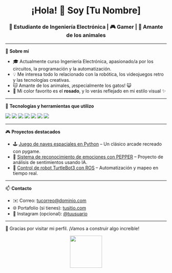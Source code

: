 <h1 align="center">¡Hola! 👋 Soy [Tu Nombre]</h1>
<h3 align="center">📡 Estudiante de Ingeniería Electrónica | 🎮 Gamer | 🐾 Amante de los animales</h3>

---

🌸 **Sobre mí**

- 🎓 Actualmente curso Ingeniería Electrónica, apasionado/a por los circuitos, la programación y la automatización.
- 💡 Me interesa todo lo relacionado con la robótica, los videojuegos retro y las tecnologías creativas.
- 🐱 Amante de los animales, ¡especialmente los gatos! 😺
- 🎨 Mi color favorito es el **rosado**, y lo verás reflejado en mi estilo visual ✨

---

🔧 **Tecnologías y herramientas que utilizo**

<p align="left">
  <img src="https://img.shields.io/badge/-Python-333333?style=flat&logo=python&logoColor=FFD43B" />
  <img src="https://img.shields.io/badge/-C/C++-333333?style=flat&logo=cplusplus&logoColor=00599C" />
  <img src="https://img.shields.io/badge/-Arduino-333333?style=flat&logo=arduino&logoColor=00979D" />
  <img src="https://img.shields.io/badge/-MATLAB-333333?style=flat&logo=mathworks&logoColor=orange" />
  <img src="https://img.shields.io/badge/-Docker-333333?style=flat&logo=docker&logoColor=2496ED" />
  <img src="https://img.shields.io/badge/-Git-333333?style=flat&logo=git&logoColor=F05032" />
  <img src="https://img.shields.io/badge/-Linux-333333?style=flat&logo=linux&logoColor=FCC624" />
</p>

---

🎮 **Proyectos destacados**

- 🕹️ [Juego de naves espaciales en Python](https://github.com/tuusuario/juego_naves) – Un clásico arcade recreado con pygame.
- 🧠 [Sistema de reconocimiento de emociones con PEPPER](https://github.com/tuusuario/pepper_emociones) – Proyecto de análisis de sentimientos usando IA.
- 🐢 [Control de robot TurtleBot3 con ROS](https://github.com/tuusuario/turtlebot3-ros-proyecto) – Automatización y mapeo en tiempo real.

---

📫 **Contacto**

- ✉️ Correo: [tucorreo@dominio.com](mailto:tucorreo@dominio.com)
- 🌐 Portafolio (si tienes): [tusitio.com](https://tusitio.com)
- 📸 Instagram (opcional): [@tuusuario](https://instagram.com/tuusuario)

---

💖 Gracias por visitar mi perfil. ¡Vamos a construir algo increíble!

<p align="center">
  <img src="https://media.tenor.com/BOsE0r4Ni5UAAAAC/cute-kitty.gif" height="100">
</p>
